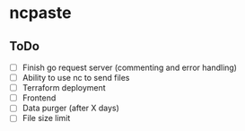 # ncpaste

## ToDo

- [ ] Finish go request server (commenting and error handling)
- [ ] Ability to use nc to send files
- [ ] Terraform deployment
- [ ] Frontend
- [ ] Data purger (after X days)
- [ ] File size limit